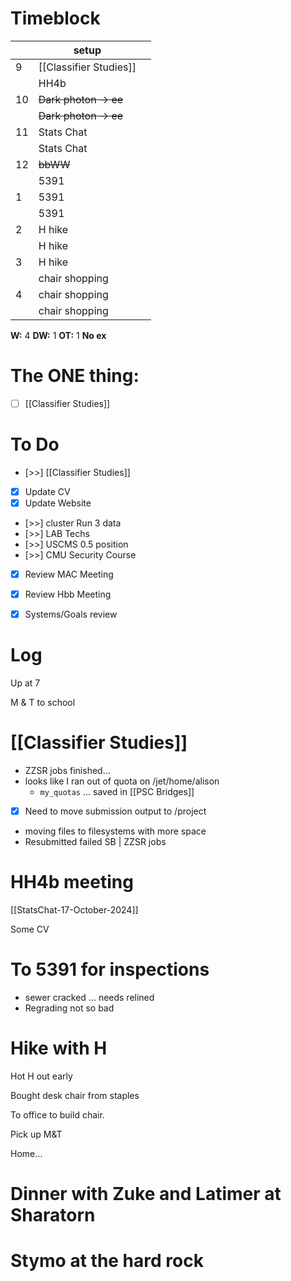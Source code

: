 # Timeblock

|     | setup                  |     |
| --- | ---------------------- | --- |
| 9   | [[Classifier Studies]] |     |
|     | HH4b                   |     |
| 10  | ~~Dark photon -> ee~~  |     |
|     | ~~Dark photon -> ee~~  |     |
| 11  | Stats Chat             |     |
|     | Stats Chat             |     |
| 12  | ~~bbWW~~               |     |
|     | 5391                   |     |
| 1   | 5391                   |     |
|     | 5391                   |     |
| 2   | H hike                 |     |
|     | H hike                 |     |
| 3   | H hike                 |     |
|     | chair shopping         |     |
| 4   | chair shopping         |     |
|     | chair shopping         |     |

**W:** 4 
**DW:** 1
**OT:** 1
**No ex**

# The ONE thing: 
- [ ] [[Classifier Studies]]


# To Do
- [>>]  [[Classifier Studies]]
- [x] Update CV  
- [x] Update Website
- [>>] cluster Run 3 data
- [>>] LAB Techs
- [>>] USCMS 0.5 position
- [>>] CMU Security Course
- [x] Review MAC Meeting
- [x] Review Hbb Meeting
- [x] Systems/Goals review


# Log

Up at 7 

M & T to school 

# [[Classifier Studies]]
- ZZSR jobs finished...
- looks like I ran out of quota on /jet/home/alison
	- `my_quotas` ... saved in [[PSC Bridges]]
- [x] Need to move submission output to /project
- moving files to filesystems with more space
- Resubmitted failed SB | ZZSR jobs

# HH4b meeting


[[StatsChat-17-October-2024]]


Some CV


# To 5391 for inspections
- sewer cracked ... needs relined
- Regrading not so bad

# Hike with H

Hot H out early

Bought desk chair from staples 

To office to build chair. 

Pick up M&T 

Home... 


# Dinner with Zuke and Latimer at Sharatorn 


# Stymo at the hard rock 


